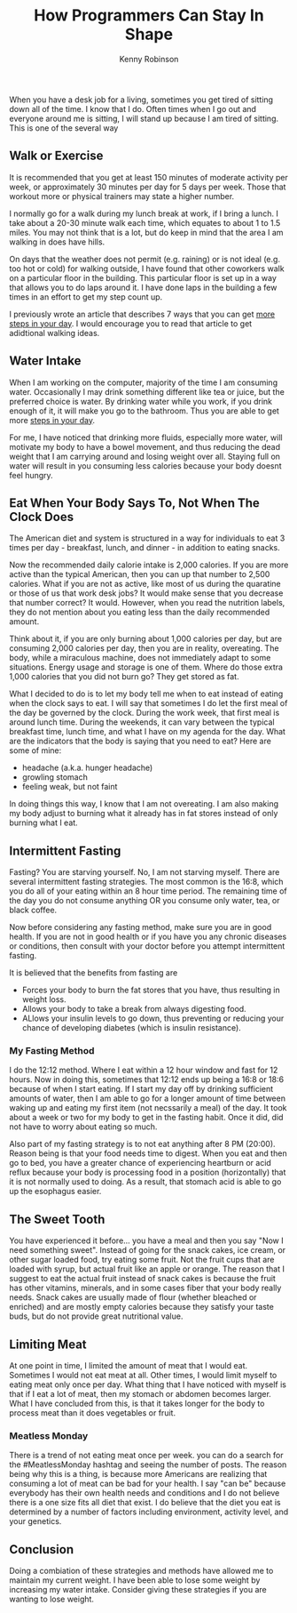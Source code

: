 ﻿---
title: How Programmers Can Stay In Shape
description: Having a desk job could mean that you gain weight if you do not take care of yourself.
author: Kenny Robinson
posted: 2021-05-07
category: Lifestyle
keywords: desk job, weight management, losing weight, gaining weight, managing weight, intermittent fasting, 
---

When you have a desk job for a living, sometimes you get tired of
sitting down all of the time. I know that I do. Often times when I go out and everyone around me is sitting,
I will stand up because I am tired of sitting. This is one of the several way

## Walk or Exercise

It is recommended that you get at least 150 minutes of moderate activity
per week, or approximately 30 minutes per day for 5 days per week. Those that workout
more or physical trainers may state a higher number.

I normally go for a walk during my lunch break at work, if I bring a lunch.
I take about a 20-30 minute walk each time, which equates to about 1 to 1.5
miles. You may not think that is a lot, but do keep in mind that the area
I am walking in does have hills.

On days that the weather does not permit (e.g. raining) or is not
ideal (e.g. too hot or cold) for walking outside, I have found that
other coworkers walk on a particular floor in the building. This
particular floor is set up in a way that allows you to do laps around it. I have done laps in the building
a few times in an effort to get my step count up.

I previously wrote an article that describes 7 ways that you can get
[more steps in your day](/lifestyle/2019-05-09-7-steps-for-more-steps). I would encourage you to read
that article to get adidtional walking ideas.

## Water Intake

When I am working on the computer, majority of the time I am consuming water. 
Occasionally I may drink something different like tea or juice, but the preferred choice is water. 
By drinking water while you work, if you drink enough of it, it will make you go to the bathroom. Thus 
you are able to get more [steps in your day](/lifestyle/2019-05-09-7-steps-for-more-steps#Hack-5-Drink-More-Water).

For me, I have noticed that drinking more fluids, especially more water, will motivate my body 
to have a bowel movement, and thus reducing the dead weight that I am carrying around and losing 
weight over all. Staying full on water will result in you consuming less calories because your body 
doesnt feel hungry.

## Eat When Your Body Says To, Not When The Clock Does

The American diet and system is structured in a way for individuals to eat 3 times per day - breakfast,
lunch, and dinner - in addition to eating snacks.

Now the recommended daily calorie intake is 2,000 calories. If you are more active than the typical
American, then you can up that number to 2,500 calories. What if you are not as active, like most of us
during the quaratine or those of us that work desk jobs? It would make sense that you decrease that
number correct? It would. However, when you read the nutrition labels, they do not mention about you eating 
less than the daily recommended amount.

Think about it, if you are only burning about 1,000 calories per day, but are consuming 2,000 calories
per day, then you are in reality, overeating. The body, while a miraculous machine, does not immediately
adapt to some situations. Energy usage and storage is one of them. Where do those extra 1,000 calories
that you did not burn go? They get stored as fat.

What I decided to do is to let my body tell me when to eat instead of eating when the clock says to eat.
I will say that sometimes I do let the first meal of the day be governed by the clock. During the work 
week, that first meal is around lunch time. During the weekends, it can vary between the typical breakfast 
time, lunch time, and what I have on my agenda for the day.
What are the indicators that the body is saying that you need to eat? Here are some of mine:

* headache (a.k.a. hunger headache)
* growling stomach
* feeling weak, but not faint

In doing things this way, I know that I am not overeating. I am also making my body adjust to burning
what it already has in fat stores instead of only burning what I eat.

## Intermittent Fasting

Fasting? You are starving yourself. 
No, I am not starving myself. There are several intermittent fasting strategies. The most common is the 16:8,
which you do all of your eating within an 8 hour time period.
The remaining time of the day you do not consume anything OR you consume only water, tea, or black coffee.

Now before considering any fasting method, make sure you are in good health. If you are not in
good health or if you have you any chronic diseases or conditions, then consult with your doctor before
you attempt intermittent fasting.

It is believed that the benefits from fasting are

* Forces your body to burn the fat stores that you have, thus resulting in weight loss.
* Allows your body to take a break from always digesting food.
* ALlows your insulin levels to go down, thus preventing or reducing your chance of developing
diabetes (which is insulin resistance).

### My Fasting Method

I do the 12:12 method. Where I eat within a 12 hour window and fast for 12 hours. Now in doing this,
sometimes that 12:12 ends up being a 16:8 or 18:6 because of when I start eating. If I start my
day off by drinking sufficient amounts of water, then I am able to go for a longer amount of time
between waking up and eating my first item (not necssarily a meal) of the day.
It took about a week or two for my body to get in the fasting habit. Once it did, did not have to 
worry about eating so much.

Also part of my fasting strategy is to not eat anything after 8 PM (20:00). Reason being is that your
food needs time to digest. When you eat and then go to bed, you have a greater chance of experiencing
heartburn or acid reflux because your body is processing food in a position (horizontally) that it
is not normally used to doing. As a result, that stomach acid is able to go up the esophagus easier.

## The Sweet Tooth

You have experienced it before... you have a meal and then you say "Now I need something sweet". Instead
of going for the snack cakes, ice cream, or other sugar loaded food, try eating some fruit. Not the
fruit cups that are loaded with syrup, but actual fruit like an apple or orange. The reason that I suggest
to eat the actual fruit instead of snack cakes is because the fruit has other vitamins, minerals, and
in some cases fiber that your body really needs. Snack cakes are usually made of flour (whether
bleached or enriched) and are mostly empty calories because they satisfy your taste buds, but do not
provide great nutritional value.

## Limiting Meat 

At one point in time, I limited the amount of meat that I would eat. Sometimes I would not eat meat at all. 
Other times, I would limit myself to eating meat only once per day. What thing that I have noticed
with myself is that if I eat a lot of meat, then my stomach or abdomen becomes larger. What I have 
concluded from this, is that it takes longer for the body to process meat than it does vegetables 
or fruit.

### Meatless Monday

There is a trend of not eating meat once per week. you can do a search for the #MeatlessMonday hashtag
and seeing the number of posts. The reason being why this is a thing, is because more Americans are 
realizing that consuming a lot of meat can be bad for your health. I say "can be" because everybody 
has their own health needs and conditions and I do not believe there is a one size fits all diet 
that exist. I do believe that the diet you eat is determined by a number of factors including 
environment, activity level, and your genetics.

## Conclusion

Doing a combiation of these strategies and methods have allowed me to maintain my current weight.
I have been able to lose some weight by increasing my water intake. Consider giving these strategies
if you are wanting to lose weight.